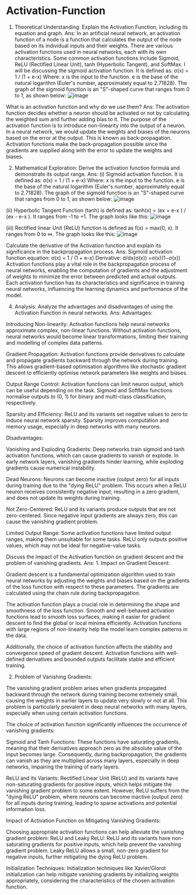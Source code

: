 # Activation-Function
1.	Theoretical Understanding: 
Explain the Activation Function, including its equation and graph.
Ans: In an artificial neural network, an activation function of a node is a function that calculates the output of the node based on its individual inputs and their weights.
There are various activation functions used in neural networks, each with its own characteristics. Some common activation functions include Sigmoid, ReLU (Rectified Linear Unit), tanh (Hyperbolic Tangent), and SoftMax.
I will be discussing the sigmoid activation function. It is defined as: σ(x) = 1 / (1 + e-x)
Where:
x is the input to the function.
e is the base of the natural logarithm (Euler's number, approximately equal to 2.71828).
The graph of the sigmoid function is an "S"-shaped curve that ranges from 0 to 1, as shown below:
![image](https://github.com/farahirn99/Activation-Function/assets/89274209/5dc9eb52-ef19-4c3b-bcc3-aca006063ec8)

 
What is an activation function and why do we use them?
Ans: The activation function decides whether a neuron should be activated or not by calculating the weighted sum and further adding bias to it. The purpose of the activation function is to introduce non-linearity into the output of a neuron.
In a neural network, we would update the weights and biases of the neurons based on the error at the output. This is known as back-propagation. Activation functions make the back-propagation possible since the gradients are supplied along with the error to update the weights and biases.

2.	Mathematical Exploration:
Derive the activation function formula and demonstrate its output range.
Ans: (i) Sigmoid activation function. It is defined as: σ(x) = 1 / (1 + e-x)
Where:
x is the input to the function.
e is the base of the natural logarithm (Euler's number, approximately equal to 2.71828).
The graph of the sigmoid function is an "S"-shaped curve that ranges from 0 to 1, as shown below:
![image](https://github.com/farahirn99/Activation-Function/assets/89274209/952214e2-f10c-4a1e-b6fb-6c55e1ee66a6)

(ii) Hyperbolic Tangent Function (tanh) is defined as: tanh(x) = (ex + e-x ) / (ex - e-x ). It ranges from -1 to +1. The graph looks like this: 
![image](https://github.com/farahirn99/Activation-Function/assets/89274209/19428d3f-ca80-44ca-bfa2-cbe4cf901342)

(iii) Rectified linear Unit (ReLU) function is defined as f(x) = max(0, x). It ranges from 0 to ∞. The graph looks like this:
![image](https://github.com/farahirn99/Activation-Function/assets/89274209/2ec8dec4-88fb-4e5d-a816-2d6c35243f43)


Calculate the derivative of the Activation function and explain its significance in the backpropagation process.
Ans: Sigmoid activation function equation: σ(x) = 1 / (1 + e-x)
Derivative: d/dx(σ(x)) =σ(x)(1−σ(x))
Activation functions play a vital role in the backpropagation process of neural networks, enabling the computation of gradients and the adjustment of weights to minimize the error between predicted and actual outputs. Each activation function has its characteristics and significance in training neural networks, influencing the learning dynamics and performance of the model.


4.	Analysis:
Analyze the advantages and disadvantages of using the Activation Function in neural networks.
Ans: Advantages:

Introducing Non-linearity: Activation functions help neural networks approximate complex, non-linear functions. Without activation functions, neural networks would become linear transformations, limiting their training and modelling of complex data patterns.


Gradient Propagation: Activation functions provide derivatives to calculate and propagate gradients backward through the network during training. This allows gradient-based optimisation algorithms like stochastic gradient descent to efficiently optimise network parameters like weights and biases.

Output Range Control: Activation functions can limit neuron output, which can be useful depending on the task. Sigmoid and SoftMax functions normalise outputs to (0, 1) for binary and multi-class classification, respectively.

Sparsity and Efficiency: ReLU and its variants set negative values to zero to induce neural network sparsity. Sparsity improves computation and memory usage, especially in deep networks with many neurons.

Disadvantages:

Vanishing and Exploding Gradients: Deep networks train sigmoid and tanh activation functions, which can cause gradients to vanish or explode. In early network layers, vanishing gradients hinder learning, while exploding gradients cause numerical instability.

Dead Neurons: Neurons can become inactive (output zero) for all inputs during training due to the "dying ReLU" problem. This occurs when a ReLU neuron receives consistently negative input, resulting in a zero gradient, and does not update its weights during training.

Not Zero-Centered: ReLU and its variants produce outputs that are not zero-centered. Since negative input gradients are always zero, this can cause the vanishing gradient problem.

Limited Output Range: Some activation functions have limited output ranges, making them unsuitable for some tasks. ReLU only outputs positive values, which may not be ideal for negative-value tasks.

Discuss the impact of the Activation function on gradient descent and the problem of vanishing gradients.
Ans: 1. Impact on Gradient Descent:

Gradient descent is a fundamental optimization algorithm used to train neural networks by adjusting the weights and biases based on the gradients of the loss function with respect to these parameters. The gradients are calculated using the chain rule during backpropagation.

The activation function plays a crucial role in determining the shape and smoothness of the loss function. Smooth and well-behaved activation functions lead to smooth loss surfaces, making it easier for gradient descent to find the global or local minima efficiently. Activation functions with large regions of non-linearity help the model learn complex patterns in the data.

Additionally, the choice of activation function affects the stability and convergence speed of gradient descent. Activation functions with well-defined derivatives and bounded outputs facilitate stable and efficient training.

2. Problem of Vanishing Gradients:

The vanishing gradient problem arises when gradients propagated backward through the network during training become extremely small, causing the weights in earlier layers to update very slowly or not at all. This problem is particularly prevalent in deep neural networks with many layers, especially when using certain activation functions.

The choice of activation function significantly influences the occurrence of vanishing gradients:

Sigmoid and Tanh Functions: These functions have saturating gradients, meaning that their derivatives approach zero as the absolute value of the input becomes large. Consequently, during backpropagation, the gradients can vanish as they are multiplied across many layers, especially in deep networks, impairing the training of early layers.

ReLU and its Variants: Rectified Linear Unit (ReLU) and its variants have non-saturating gradients for positive inputs, which helps mitigate the vanishing gradient problem to some extent. However, ReLU suffers from the "dying ReLU" problem, where neurons can become inactive (output zero) for all inputs during training, leading to sparse activations and potential information loss.

Impact of Activation Function on Mitigating Vanishing Gradients:

Choosing appropriate activation functions can help alleviate the vanishing gradient problem:
ReLU and Leaky ReLU: ReLU and its variants have non-saturating gradients for positive inputs, which help prevent the vanishing gradient problem. Leaky ReLU allows a small, non-zero gradient for negative inputs, further mitigating the dying ReLU problem.

Initialization Techniques: Initialization techniques like Xavier/Glorot initialization can help mitigate vanishing gradients by initializing weights appropriately, considering the characteristics of the chosen activation function.




